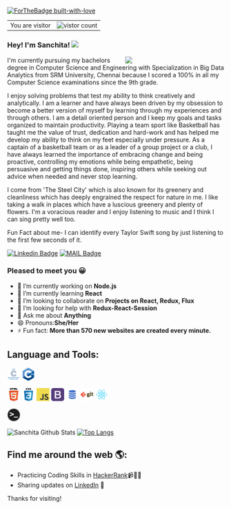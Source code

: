 [![ForTheBadge built-with-love](http://ForTheBadge.com/images/badges/built-with-love.svg)](https://GitHub.com/SanchitaSinha/)  
<table>
  <tr>
    <td>You are visitor</td>
    <td><img src="https://profile-counter.glitch.me/SanchitaSinha/count.svg" alt="vistor count" height="25" /></td>
  </tr>
</table>


### Hey! I'm Sanchita!  <img src="https://github.com/iamshubhamg/iamshubhamg/blob/master/Assests/Hi.gif" width="29px">
<div>
  <img align='right' src="https://media.giphy.com/media/M9gbBd9nbDrOTu1Mqx/giphy.gif" width="230" padding-top="65px">
</div>

<div width="480" height="480">
  I'm currently pursuing my bachelors degree in Computer Science and Engineering with Specialization in Big Data Analytics from SRM University, Chennai because I scored a 100% in all my Computer Science examinations since the 9th grade.

I enjoy solving problems that test my ability to think creatively and analytically. I am a learner and have always been driven by my obsession to become a better version of myself by learning through my experiences and through others. I am a detail oriented person and I keep my goals and tasks organized to maintain productivity. Playing a team sport like Basketball has taught me the value of trust, dedication and hard-work and has helped me develop my ability to think on my feet especially under pressure. As a captain of a basketball team or as a leader of a group project or a club, I have always learned the importance of embracing change and being proactive, controlling my emotions while being empathetic, being persuasive and getting things done, inspiring others while seeking out advice when needed and never stop learning.

I come from 'The Steel City' which is also known for its greenery and cleanliness which has deeply engrained the respect for nature in me. I like taking a walk in places which have a luscious greenery and plenty of flowers. I'm a voracious reader and I enjoy listening to music and I think I can sing pretty well too. 

Fun Fact about me- I can identify every Taylor Swift song by just listening to the first few seconds of it. 
</div>


[![Linkedin Badge](https://img.shields.io/badge/-SanchitaSinha-blue?style=flat-square&logo=Linkedin&logoColor=white&link=https://www.linkedin.com/in/SanchitaSinha/)](https://www.linkedin.com/in/sanchita26)
[![MAIL Badge](https://img.shields.io/badge/-sanchitasinha2604@gmail.com-c14438?style=flat-square&logo=Gmail&logoColor=white&link=mailto:sanchitasinha2604@gmail.com)](mailto:sanchitasinha2604@gmail.com )
 
### Pleased to meet you 😀

- 🔭 I’m currently working on <b>Node.js</b>
- 🌱 I’m currently learning <b>React</b>
- 👯 I’m looking to collaborate on <b>Projects on React, Redux, Flux</b>
- 🤔 I’m looking for help with <b>Redux-React-Session</b>
- 💬 Ask me about <b>Anything</b>
- 😄 Pronouns:<b>She/Her</b>
- ⚡ Fun fact: <b>More than 570 new websites are created every minute.</b>

## Language and Tools:
<code><img height="30" src="https://raw.githubusercontent.com/github/explore/80688e429a7d4ef2fca1e82350fe8e3517d3494d/topics/c/c.png"></code>
<code><img height="30" src="https://raw.githubusercontent.com/github/explore/80688e429a7d4ef2fca1e82350fe8e3517d3494d/topics/cpp/cpp.png"></code>
<!-- <code><img height="30" src="https://raw.githubusercontent.com/github/explore/80688e429a7d4ef2fca1e82350fe8e3517d3494d/topics/python/python.png"></code> -->
<code><img height="30" src="https://raw.githubusercontent.com/github/explore/80688e429a7d4ef2fca1e82350fe8e3517d3494d/topics/html/html.png"></code>
<code><img height="30" src="https://raw.githubusercontent.com/github/explore/80688e429a7d4ef2fca1e82350fe8e3517d3494d/topics/css/css.png"></code>
<code><img height="30" src="https://raw.githubusercontent.com/github/explore/80688e429a7d4ef2fca1e82350fe8e3517d3494d/topics/javascript/javascript.png"></code>
<code><img height="30" src="https://raw.githubusercontent.com/github/explore/80688e429a7d4ef2fca1e82350fe8e3517d3494d/topics/bootstrap/bootstrap.png"></code>
<code><img height="30" src="https://raw.githubusercontent.com/github/explore/80688e429a7d4ef2fca1e82350fe8e3517d3494d/topics/sql/sql.png"></code>
<code><img height="30" src="https://raw.githubusercontent.com/github/explore/80688e429a7d4ef2fca1e82350fe8e3517d3494d/topics/git/git.png"></code>
<code><img height="30" src="https://raw.githubusercontent.com/github/explore/80688e429a7d4ef2fca1e82350fe8e3517d3494d/topics/react/react.png"></code>
<!-- <code><img height="30" src="https://raw.githubusercontent.com/github/explore/80688e429a7d4ef2fca1e82350fe8e3517d3494d/topics/linux/linux.png"></code> -->
<code><img height="30" src="https://raw.githubusercontent.com/github/explore/80688e429a7d4ef2fca1e82350fe8e3517d3494d/topics/terminal/terminal.png"></code>
<!-- <code><img height="30" src="https://raw.githubusercontent.com/swhare/JupyterNotebookSupport/master/favicon.ico"></code> -->

<!-- *NOTE: Top languages does not indicate my skill level, it's just a github metric of languages which I have the used in most of my codes on Github, it's a new feature of [github-readme-stats]* -->

![Sanchita Github Stats](https://github-readme-stats.vercel.app/api?username=SanchitaSinha&show_icons=true)       [![Top Langs](https://github-readme-stats.vercel.app/api/top-langs/?username=SanchitaSinha&hide=css)](https://github.com/SanchitaSinha/github-readme-stats)


## Find me around the web 🌎:
- Practicing Coding Skills in <a href="https://www.hackerrank.com/sanchita26">HackerRank</a>📹✍🏾
- Sharing updates on <a href="https://www.linkedin.com/in/sanchita26">LinkedIn</a> 💼

Thanks for visiting!

